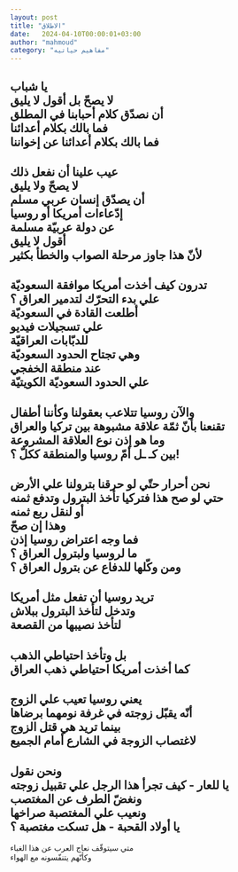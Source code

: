 ```yaml
---
layout: post
title: "الاطلاق"
date:   2024-04-10T00:00:01+03:00
author: "mahmoud"
category: "مفاهيم حياتيه"
---
```



يا شباب  
لا يصحّ بل أقول لا يليق  
أن نصدّق كلام أحبابنا في المطلق  
فما بالك بكلام أعدائنا  
فما بالك بكلام أعدائنا عن إخواننا  
--------  
عيب علينا أن نفعل ذلك  
لا يصحّ ولا يليق  
أن يصدّق إنسان عربي مسلم  
إدّعاءات أمريكا أو روسيا  
عن دولة عربيّة مسلمة  
أقول لا يليق  
لأنّ هذا جاوز مرحلة الصواب والخطأ بكثير  
-------  
تدرون كيف أخذت أمريكا موافقة السعوديّة  
علي بدء التحرّك لتدمير العراق ؟  
أطلعت القادة في السعوديّة  
علي تسجيلات فيديو  
للدبّابات العراقيّة  
وهي تجتاح الحدود السعوديّة  
عند منطقة الخفجي  
علي الحدود السعوديّة الكويتيّة  
-------  
والآن روسيا تتلاعب بعقولنا وكأننا أطفال  
تقنعنا بأنّ ثمّة علاقة مشبوهة بين تركيا والعراق  
وما هو إذن نوع العلاقة المشروعة  
بين كـ ـل أمّ روسيا والمنطقة ككلّ ؟!  
---------  
نحن أحرار حتّي لو حرقنا بترولنا علي الأرض  
حتي لو صح هذا فتركيا تأخذ البترول وتدفع ثمنه  
أو لنقل ربع ثمنه  
وهذا إن صحّ  
فما وجه اعتراض روسيا إذن  
ما لروسيا ولبترول العراق ؟  
ومن وكّلها للدفاع عن بترول العراق ؟  
-----------  
تريد روسيا أن تفعل مثل أمريكا  
وتدخل لتأخذ البترول ببلاش  
لتأخذ نصيبها من القصعة  
--------  
بل وتأخذ احتياطي الذهب  
كما أخذت أمريكا احتياطي ذهب العراق  
-----------  
يعني روسيا تعيب علي الزوج  
أنّه يقبّل زوجته في غرفة نومهما برضاها  
بينما تريد هي قتل الزوج  
لاغتصاب الزوجة في الشارع أمام الجميع  
----------  
ونحن نقول  
يا للعار - كيف تجرأ هذا الرجل علي تقبيل زوجته  
ونغضّ الطرف عن المغتصب  
ونعيب علي المغتصبة صراخها  
يا أولاد القحبة - هل تسكت مغتصبة ؟  
---------  
متي سيتوقّف نعاج العرب عن هذا الغباء  
وكأنّهم يتنفّسونه مع الهواء
